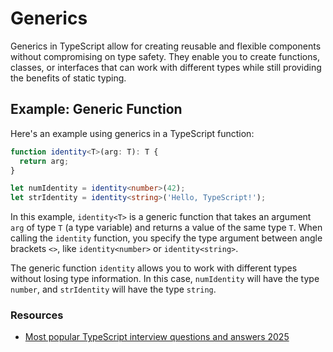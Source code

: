# Generics

Generics in TypeScript allow for creating reusable and flexible components without compromising on type safety. They 
enable you to create functions, classes, or interfaces that can work with different types while still providing the
benefits of static typing.

## Example: Generic Function

Here's an example using generics in a TypeScript function:

```typescript
function identity<T>(arg: T): T {
  return arg;
}

let numIdentity = identity<number>(42);
let strIdentity = identity<string>('Hello, TypeScript!');
```

In this example, `identity<T>` is a generic function that takes an argument `arg` of type `T` (a type variable) and
returns a value of the same type `T`. When calling the `identity` function, you specify the type argument between angle
brackets `<>`, like `identity<number>` or `identity<string>`.

The generic function `identity` allows you to work with different types without losing type information. In this case, 
`numIdentity` will have the type `number`, and `strIdentity` will have the type `string`.





























### Resources
* [Most popular TypeScript interview questions and answers 2025](https://www.turing.com/interview-questions/typescript)